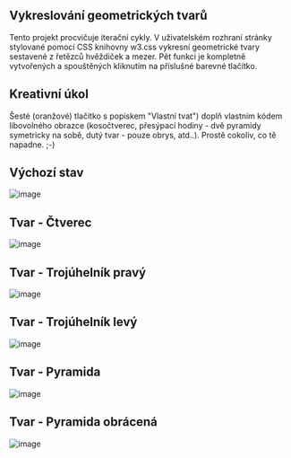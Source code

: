 ## Vykreslování geometrických tvarů  
Tento projekt procvičuje iterační cykly. V uživatelském rozhraní stránky stylované pomocí CSS knihovny w3.css vykresní geometrické tvary sestavené z řetězců hvěždiček a mezer.
Pět funkci je kompletně vytvořených a spouštěných kliknutím na příslušné barevné tlačítko.

## Kreativní úkol  
Šesté (oranžové) tlačítko s popiskem "Vlastní tvat") doplň vlastním kódem libovolného obrazce (kosočtverec, přesýpací hodiny - dvě pyramidy symetricky na sobě, dutý tvar - pouze obrys, atd..). 
Prostě cokoliv, co tě napadne. ;-)

## Výchozí stav

![image](https://github.com/user-attachments/assets/eb7b1f47-5ff3-41a7-9175-5655c7971a59)

## Tvar - Čtverec

![image](https://github.com/user-attachments/assets/77be5b30-0d45-44de-8034-6a448b43920f)

## Tvar - Trojúhelník pravý

![image](https://github.com/user-attachments/assets/a4927af6-45d3-4b8d-8fd8-7ce9356adea3)

## Tvar - Trojúhelník levý

![image](https://github.com/user-attachments/assets/8657e01e-fde1-40f2-b274-774da4db9410)

## Tvar - Pyramida

![image](https://github.com/user-attachments/assets/3ed1a272-c610-489a-9d66-06b5fd7f23e3)

## Tvar - Pyramida obrácená

![image](https://github.com/user-attachments/assets/d19e1062-e8a5-49b4-8aeb-05d9516f2f1d)
